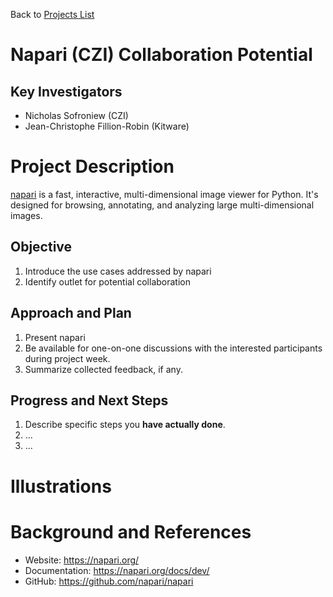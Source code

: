 Back to [Projects List](../../README.md#ProjectsList)

# Napari (CZI) Collaboration Potential

## Key Investigators

- Nicholas Sofroniew (CZI)
- Jean-Christophe Fillion-Robin (Kitware)

# Project Description

[napari](https://napari.org/) is a fast, interactive, multi-dimensional image viewer for Python. It's designed for browsing, annotating, and analyzing large multi-dimensional images.

<!-- Add a short paragraph describing the project. -->

## Objective

<!-- Describe here WHAT you would like to achieve (what you will have as end result). -->

1. Introduce the use cases addressed by napari
1. Identify outlet for potential collaboration

## Approach and Plan

<!-- Describe here HOW you would like to achieve the objectives stated above. -->

1. Present napari
1. Be available for one-on-one discussions with the interested participants during project week.
1. Summarize collected feedback, if any.

## Progress and Next Steps

<!-- Update this section as you make progress, describing of what you have ACTUALLY DONE. If there are specific steps that you could not complete then you can describe them here, too. -->

1. Describe specific steps you **have actually done**.
1. ...
1. ...

# Illustrations

<!-- Add pictures and links to videos that demonstrate what has been accomplished.
![Description of picture](Example2.jpg)
![Some more images](Example2.jpg)
-->

# Background and References

* Website: https://napari.org/
* Documentation: https://napari.org/docs/dev/
* GitHub: https://github.com/napari/napari

